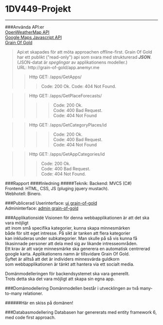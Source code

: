 # 1DV449-Projekt
---
###Använda API:er		
[OpenWeatherMap API](http://openweathermap.org/)		
[Google Maps Javascript API](https://developers.google.com/maps/documentation/javascript/tutorial/)		
[Grain Of Gold](https://grain-of-gold.anemyr.me)	
>Api:et skapades för att möta approachen offline-first.
>Grain Of Gold har ett publikt ("read-only") api som svara med strukturerad ***JSON***.		
>(JSON-datat är *speglingar* av applikationens modeller.)		
>URL: http://grain-of-gold/app.anemyr.me		
>>Http GET: /apps/GetApps/
>>>Code: 200 Ok.
>>>Code: 404 Not Found.     

>>Http GET: /apps/GetPlaceForecasts/                        
>>>>Code: 200 Ok.       
>>>>Code: 400 Bad Request.      
>>>>Code: 404 Not Found     
	
>>Http GET: /apps/GetCategoryPlaces/id      
>>>>Code: 200 Ok.       
>>>>Code: 400 Bad Request.      
>>>>Code: 404 Not Found     
		
>>Http GET: /apps/GetAppCategories/id       		
>>>Code: 200 Ok.        
>>>Code: 400 Bad Request.       
>>>Code: 404 Not Found.     

###Rapport
####Inledning 
#####Teknik:
Backend: MVC5 (C#)      
Frontend: HTML, CSS, JS (pluging jquery mustach).       
Webhotell: Binero.      

###Publicerad
Userinterface:  [ui    grain-of-gold](http://grain-of-gold.anemyr.me/ui)        
Admininterface: [admin grain-of-gold](http://grain-of-gold.anemyr.me)

###Applikationsidé
Visionen för denna webbapplikationen är att det ska vara möjligt		
att inom små specifika kategorier, kunna skapa minnesmärken		
både för sitt eget intresse. På sikt är tanken att flera kategorier     
kan inkluderas under subkategorier. Man skulle på så vis kunna få       
likasinnade personer att dela med sig av likande intresseområden.       
Ett krav är att varje minnesmärke ska generera en automatisk centrrerad     
google karta. Applikationens namn är tillsvidare Grain Of Gold.     
Syftet är alltså att det är individers minnesvärda guldkorn     
som webbapplikationen är tänkt att hantera via ett socialt media.        
      
Domänmodelleringen för backendsystemet ska vara generellt.      
Trots detta ska det vara möjligt att skapa sin egna app.        

###Domämodellering
Domänmodellen består i utvecklingen av två many-to-many relationer.     

######Här en skiss på domänen!

###Databasmodellering
Databasen har genererats med entity framework 6,		
med code first approach.


